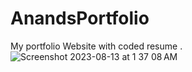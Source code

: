# AnandsPortfolio
My portfolio Website with coded resume . 
![Screenshot 2023-08-13 at 1 37 08 AM](https://github.com/AnandGautam123/AnandsPortfolio/assets/103447008/6e3961f6-6aef-471e-9894-eb7a17d0ca0a)

